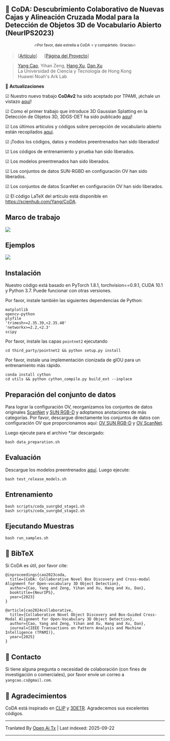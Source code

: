 
## :book: CoDA: Descubrimiento Colaborativo de Nuevas Cajas y Alineación Cruzada Modal para la Detección de Objetos 3D de Vocabulario Abierto (NeurIPS2023)
<p align="center">
  <small> 🔥Por favor, dale estrella a CoDA ⭐ y compártelo. Gracias🔥 </small>
</p>

> [[Artículo](https://arxiv.org/abs/2310.02960)] &emsp; [[Página del Proyecto](https://yangcaoai.github.io/publications/CoDA.html)] <br>
<!-- > [Yang Cao](https://yangcaoai.github.io/), Yihan Zeng, [Hang Xu](https://xuhangcn.github.io/), [Dan Xu](https://www.danxurgb.net) <br> -->
<!-- > La Universidad de Ciencia y Tecnología de Hong Kong, Huawei Noah's Ark Lab -->
> [Yang Cao](https://yangcaoai.github.io/), Yihan Zeng, [Hang Xu](https://xuhangcn.github.io/), [Dan Xu](https://www.danxurgb.net) <br>
> La Universidad de Ciencia y Tecnología de Hong Kong<br>
> Huawei Noah's Ark Lab

:triangular_flag_on_post: **Actualizaciones**  

&#9745; Nuestro nuevo trabajo **CoDAv2** ha sido aceptado por TPAMI, ¡échale un vistazo [aquí](https://arxiv.org/pdf/2406.00830v2)!

&#9745; Como el primer trabajo que introduce 3D Gaussian Splatting en la Detección de Objetos 3D, 3DGS-DET ha sido publicado [aquí](https://arxiv.org/pdf/2410.01647)!

&#9745; Los últimos artículos y códigos sobre percepción de vocabulario abierto están recopilados [aquí](https://github.com/yangcaoai/Awesome-Open-Vocabulary-Perception).

&#9745; ¡Todos los códigos, datos y modelos preentrenados han sido liberados!

&#9745; Los códigos de entrenamiento y prueba han sido liberados.

&#9745; Los modelos preentrenados han sido liberados.

&#9745; Los conjuntos de datos SUN-RGBD en configuración OV han sido liberados.  

&#9745; Los conjuntos de datos ScanNet en configuración OV han sido liberados.

&#9745; El código LaTeX del artículo está disponible en https://scienhub.com/Yang/CoDA.

## Marco de trabajo  
<img src="https://raw.githubusercontent.com/yangcaoai/CoDA_NeurIPS2023/main/assets/ov3d_det.png">

## Ejemplos  
<img src="https://raw.githubusercontent.com/yangcaoai/CoDA_NeurIPS2023/main/assets/CoDA_sup_fig0_v3_cropped_compressed_v2.jpg">

## Instalación
Nuestro código está basado en PyTorch 1.8.1, torchvision==0.9.1, CUDA 10.1 y Python 3.7. Puede funcionar con otras versiones.

Por favor, instale también las siguientes dependencias de Python:

```
matplotlib
opencv-python
plyfile
'trimesh>=2.35.39,<2.35.40'
'networkx>=2.2,<2.3'
scipy
```

Por favor, instale las capas `pointnet2` ejecutando

```
cd third_party/pointnet2 && python setup.py install
```

Por favor, instale una implementación cionizada de gIOU para un entrenamiento más rápido.
```
conda install cython
cd utils && python cython_compile.py build_ext --inplace
```

## Preparación del conjunto de datos

Para lograr la configuración OV, reorganizamos los conjuntos de datos originales [ScanNet](https://github.com/facebookresearch/votenet/tree/main/scannet) y [SUN RGB-D](https://github.com/facebookresearch/votenet/tree/main/sunrgbd) y adoptamos anotaciones de más categorías. Por favor, descargue directamente los conjuntos de datos con configuración OV que proporcionamos aquí: [OV SUN RGB-D](https://huggingface.co/datasets/YangCaoCS/Open-Vocabulary-SUN-RGBD) y [OV ScanNet](https://hkustconnect-my.sharepoint.com/:f:/g/personal/ycaobd_connect_ust_hk/EsqoPe7-VFxOlY0a-v1-vPwBSiEHoGRTgK5cLIhnjyXiEQ?e=jY7nKT). 

Luego ejecute para el archivo *.tar descargado:
```
bash data_preparation.sh
```

## Evaluación
Descargue los modelos preentrenados [aquí](https://drive.google.com/file/d/1fTKX1ML5u8jJ249GwAYqdCZGs941907H/view?usp=drive_link).
Luego ejecute:
```
bash test_release_models.sh
```

## Entrenamiento
```
bash scripts/coda_sunrgbd_stage1.sh
bash scripts/coda_sunrgbd_stage2.sh
```
## Ejecutando Muestras
```
bash run_samples.sh
```

## :scroll: BibTeX
Si CoDA es útil, por favor cite:
```
@inproceedings{cao2023coda,
  title={CoDA: Collaborative Novel Box Discovery and Cross-modal Alignment for Open-vocabulary 3D Object Detection},
  author={Cao, Yang and Zeng, Yihan and Xu, Hang and Xu, Dan},
  booktitle={NeurIPS},
  year={2023}
}

@article{cao2024collaborative,
  title={Collaborative Novel Object Discovery and Box-Guided Cross-Modal Alignment for Open-Vocabulary 3D Object Detection},
  author={Cao, Yang and Zeng, Yihan and Xu, Hang and Xu, Dan},
  journal={IEEE Transactions on Pattern Analysis and Machine Intelligence (TPAMI)},
  year={2025}
}
```

## :e-mail: Contacto

Si tiene alguna pregunta o necesidad de colaboración (con fines de investigación o comerciales), por favor envíe un correo a `yangcao.cs@gmail.com`.

## :scroll: Agradecimientos
CoDA está inspirado en [CLIP](https://github.com/openai/CLIP) y [3DETR](https://github.com/facebookresearch/3detr). Agradecemos sus excelentes códigos.


---

Tranlated By [Open Ai Tx](https://github.com/OpenAiTx/OpenAiTx) | Last indexed: 2025-09-22

---